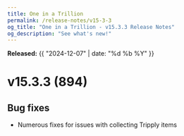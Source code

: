 ```yaml
---
title: One in a Trillion
permalink: /release-notes/v15-3-3
og_title: "One in a Trillion - v15.3.3 Release Notes"
og_description: "See what's new!"
---
```

**Released:** {{ "2024-12-07" | date: "%d %b %Y" }}

# v15.3.3 (894)
## Bug fixes
- Numerous fixes for issues with collecting Tripply items
